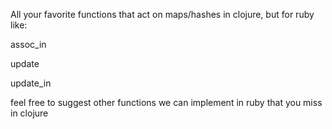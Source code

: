 All your favorite functions that act on maps/hashes in clojure, but for ruby
like:

assoc_in

update

update_in

feel free to suggest other functions we can implement in ruby that you miss in clojure

